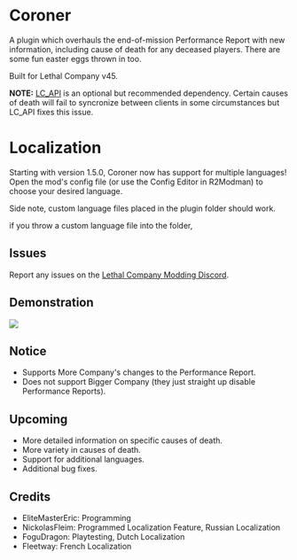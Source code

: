 # Coroner

A plugin which overhauls the end-of-mission Performance Report with new information, including cause of death for any deceased players. There are some fun easter eggs thrown in too.

Built for Lethal Company v45.

**NOTE:** [LC_API](https://thunderstore.io/c/lethal-company/p/2018/LC_API/) is an optional but recommended dependency. Certain causes of death will fail to syncronize between clients in some circumstances but LC_API fixes this issue.

# Localization

Starting with version 1.5.0, Coroner now has support for multiple languages! Open the mod's config file (or use the Config Editor in R2Modman) to choose your desired language.

Side note, custom language files placed in the plugin folder should work.

if you throw a custom language file into the folder,

## Issues
Report any issues on the [Lethal Company Modding Discord](https://discord.com/channels/1168655651455639582/1180049504418930709).

## Demonstration
![](https://raw.githubusercontent.com/EliteMasterEric/Coroner/master/Art/Nutcracker.png)

## Notice
- Supports More Company's changes to the Performance Report.
- Does not support Bigger Company (they just straight up disable Performance Reports).

## Upcoming
- More detailed information on specific causes of death.
- More variety in causes of death.
- Support for additional languages.
- Additional bug fixes.

## Credits
- EliteMasterEric: Programming
- NickolasFleim: Programmed Localization Feature, Russian Localization
- FoguDragon: Playtesting, Dutch Localization
- Fleetway: French Localization
